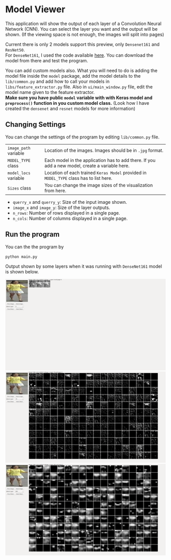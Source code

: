 # Model Viewer

This application will show the output of each layer of a Convolution Neural Network (CNN). You can select the layer you want and the output will be shown. (If the viewing space is not enough, the images will split into pages)

Current there is only 2 models support this preview, only `Densenet161` and `ResNet50`. <br>
For `DenseNet161`, I used the code available [here](https://github.com/flyyufelix/DenseNet-Keras). You can download the model from there and test the program.

You can add custom models also. What you will need to do is adding the model file inside the `model` package, add the model details to the `lib/common.py` and add how to call your models in `libs/feature_extractor.py` file.  Also in `ui/main_window.py` file, edit the model name given to the feature extractor. <br>
**Make sure you have public `model` variable with with Keras model and `preprocess()` function in you custom model class.** (Look how I have created the `densenet` and `resnet` models for more information)

## Changing Settings
You can change the settings of the program by editing `lib/common.py` file.

| | |
|-|-|
| `image_path` variable | Location of the images. Images should be in `.jpg` format. |
| `MODEL_TYPE` class | Each model in the application has to add there. If you add a new model, create a variable here. |
| `model_locs` variable| Location of each trained `Keras Model` provided in `MODEL_TYPE` class has to list here.
| `Sizes` class | You can change the image sizes of the visualization from here.

 - `querry_x` and `querry_y`: Size of the input image shown.
 - `image_x` and `image_y`: Size of the layer outputs.
 - `n_rows`: Number of rows displayed in a single page.
 - `n_cols`: Number of columns displayed in a single page.

## Run the program

You can the the program by
```python
python main.py
```
Output shown by some layers when it was running with `DenseNet161` model is shown below.

![Output of the Layer 1](./asset/layer1.png)
![Output of the Layer 70](./asset/layer70.png)
![Output of the Layer 805](./asset/layer805.png)
